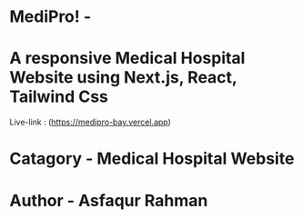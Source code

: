 # MediPro! -
# A responsive Medical Hospital Website using Next.js, React, Tailwind Css

Live-link : (https://medipro-bay.vercel.app)

# Catagory - Medical Hospital Website

# Author - Asfaqur Rahman
